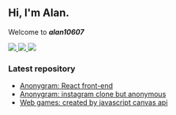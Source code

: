 ## Hi, I'm Alan.
Welcome to ___alan10607___

<p align="left">
	<a href="https://github.com/alan10607" target="_blank">
		<img src="https://img.shields.io/badge/Github-alan10607-green">
	</a>
	<a href="https://hub.docker.com/u/alan10607" target="_blank">
		<img src="https://img.shields.io/badge/Docker-alan10607-blue">
	</a>
	<a href="https://alan10607.github.io/alanportfolio" target="_blank">
		<img src="https://img.shields.io/badge/Page-Portfolio-lightgray">
	</a>
</p>

### Latest repository
- <a href="https://github.com/alan10607/Anonygram" target="_blank">Anonygram: React front-end</a>
- <a href="https://github.com/alan10607/Anonygram-Backend" target="_blank">Anonygram: instagram clone but anonymous</a>
- <a href="https://github.com/alan10607/webGame" target="_blank">Web games: created by javascript canvas api</a>
